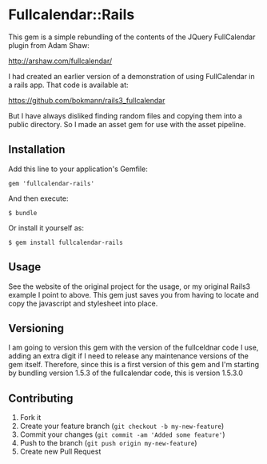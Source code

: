 # Fullcalendar::Rails

This gem is a simple rebundling of the contents of the JQuery FullCalendar plugin from Adam Shaw:

http://arshaw.com/fullcalendar/

I had created an earlier version of a demonstration of using FullCalendar in a rails app.  That code is available at:

https://github.com/bokmann/rails3_fullcalendar

But I have always disliked finding random files and copying them into a public directory.  So I made an asset gem for use with the asset pipeline.


## Installation

Add this line to your application's Gemfile:

    gem 'fullcalendar-rails'

And then execute:

    $ bundle

Or install it yourself as:

    $ gem install fullcalendar-rails

## Usage

See the website of the original project for the usage, or my original Rails3 example I point to above.  This gem just saves you from having to locate and copy the javascript and stylesheet into place.

## Versioning

I am going to version this gem with the version of the fullceldnar code I use, adding an extra digit if I need to release any maintenance versions of the gem itself.  Therefore, since this is a first version of this gem and I'm starting by bundling version 1.5.3 of the fullcalendar code, this is version 1.5.3.0


## Contributing

1. Fork it
2. Create your feature branch (`git checkout -b my-new-feature`)
3. Commit your changes (`git commit -am 'Added some feature'`)
4. Push to the branch (`git push origin my-new-feature`)
5. Create new Pull Request
